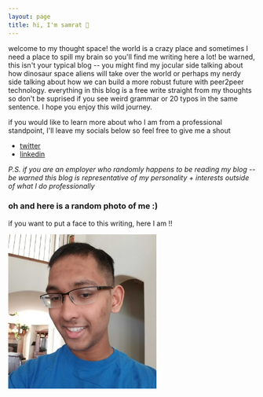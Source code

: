 ```yaml
---
layout: page
title: hi, I'm samrat 👋
---
```


welcome to my thought space! the world is a crazy place and sometimes I need a place to spill my brain so you'll find me writing here a lot! be warned, this isn't your typical blog -- you might find my jocular side talking about how dinosaur space aliens will take over the world or perhaps my nerdy side talking about how we can build a more robust future with peer2peer technology. everything in this blog is a free write straight from my thoughts so don't be suprised if you see weird grammar or 20 typos in the same sentence. I hope you enjoy this wild journey.

if you would like to learn more about who I am from a professional standpoint, I'll leave my socials below so feel free to give me a shout

- [twitter](https://twitter.com/samratdotjs)
- [linkedin](https://www.linkedin.com/in/samratsahoo/)

_P.S. if you are an employer who randomly happens to be reading my blog -- be warned this blog is representative of my personality + interests outside of what I do professionally_

### oh and here is a random photo of me :)

if you want to put a face to this writing, here I am !!

<img src="samrat.jpg" width="60%"  />
